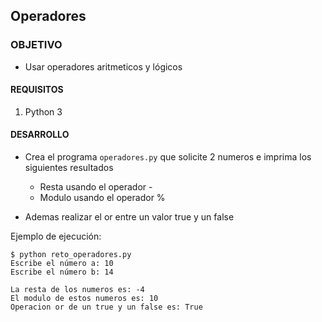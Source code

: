 ## Operadores

### OBJETIVO 

- Usar operadores aritmeticos y lógicos

#### REQUISITOS 

1. Python 3

#### DESARROLLO

- Crea el programa `operadores.py` que solicite 2 numeros e imprima los siguientes resultados
	- Resta usando el operador -
	- Modulo usando el operador %
    
- Ademas realizar el or entre un valor true y un false

Ejemplo de ejecución:

```
$ python reto_operadores.py 
Escribe el número a: 10
Escribe el número b: 14

La resta de los numeros es: -4
El modulo de estos numeros es: 10
Operacion or de un true y un false es: True
```
